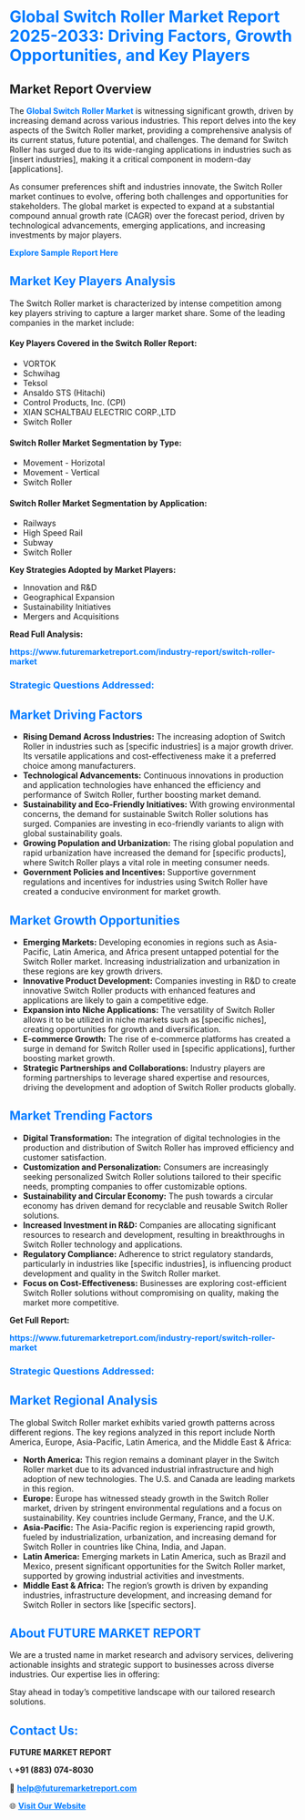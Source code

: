 <h1 style="color: #007BFF;">Global Switch Roller Market Report 2025-2033: Driving Factors, Growth Opportunities, and Key Players</h1>

<section id="overview">
<h2>Market Report Overview</h2>
<p>The <a href="https://www.futuremarketreport.com/industry-report/switch-roller-market" style="color: #007BFF; text-decoration: none;"><strong>Global Switch Roller Market</strong></a> is witnessing significant growth, driven by increasing demand across various industries. This report delves into the key aspects of the Switch Roller market, providing a comprehensive analysis of its current status, future potential, and challenges. The demand for Switch Roller has surged due to its wide-ranging applications in industries such as [insert industries], making it a critical component in modern-day [applications].</p>
<p>As consumer preferences shift and industries innovate, the Switch Roller market continues to evolve, offering both challenges and opportunities for stakeholders. The global market is expected to expand at a substantial compound annual growth rate (CAGR) over the forecast period, driven by technological advancements, emerging applications, and increasing investments by major players.</p>
</section>

<section id="overview">
<p><a href="https://www.futuremarketreport.com/request-sample/reportId=99119" style="color: #007BFF; text-decoration: none;"><strong>Explore Sample Report Here</strong></a></p>
</section>

<section id="key-players">
<h2 style="color: #007BFF;">Market Key Players Analysis</h2>
<p>The Switch Roller market is characterized by intense competition among key players striving to capture a larger market share. Some of the leading companies in the market include:</p>
<h4>Key Players Covered in the Switch Roller Report:</h4>
<ul><li>VORTOK</li><li>Schwihag</li><li>Teksol</li><li>Ansaldo STS (Hitachi)</li><li>Control Products, Inc. (CPI)</li><li>XIAN SCHALTBAU ELECTRIC CORP.,LTD</li><li>Switch Roller</li></ul>
<h4>Switch Roller Market Segmentation by Type:</h4>
<ul><li>Movement - Horizotal</li><li>Movement - Vertical</li><li>Switch Roller</li></ul>

<h4>Switch Roller Market Segmentation by Application:</h4>
<ul><li>Railways</li><li>High Speed Rail</li><li>Subway</li><li>Switch Roller</li></ul>
<p><strong>Key Strategies Adopted by Market Players:</strong></p>
<ul>
<li>Innovation and R&D</li>
<li>Geographical Expansion</li>
<li>Sustainability Initiatives</li>
<li>Mergers and Acquisitions</li>
</ul>
</section>

<section>
<p><strong>Read Full Analysis: </strong></p><a href="https://www.futuremarketreport.com/industry-report/switch-roller-market" style="color: #007BFF; text-decoration: none;"><strong>https://www.futuremarketreport.com/industry-report/switch-roller-market</strong></a>
<h3 style="color: #007BFF;">Strategic Questions Addressed:</h3>
</section>

<section id="driving-factors">
<h2 style="color: #007BFF;">Market Driving Factors</h2>
<ul>
<li><strong>Rising Demand Across Industries:</strong> The increasing adoption of Switch Roller in industries such as [specific industries] is a major growth driver. Its versatile applications and cost-effectiveness make it a preferred choice among manufacturers.</li>
<li><strong>Technological Advancements:</strong> Continuous innovations in production and application technologies have enhanced the efficiency and performance of Switch Roller, further boosting market demand.</li>
<li><strong>Sustainability and Eco-Friendly Initiatives:</strong> With growing environmental concerns, the demand for sustainable Switch Roller solutions has surged. Companies are investing in eco-friendly variants to align with global sustainability goals.</li>
<li><strong>Growing Population and Urbanization:</strong> The rising global population and rapid urbanization have increased the demand for [specific products], where Switch Roller plays a vital role in meeting consumer needs.</li>
<li><strong>Government Policies and Incentives:</strong> Supportive government regulations and incentives for industries using Switch Roller have created a conducive environment for market growth.</li>
</ul>
</section>

<section id="growth-opportunities">
<h2 style="color: #007BFF;">Market Growth Opportunities</h2>
<ul>
<li><strong>Emerging Markets:</strong> Developing economies in regions such as Asia-Pacific, Latin America, and Africa present untapped potential for the Switch Roller market. Increasing industrialization and urbanization in these regions are key growth drivers.</li>
<li><strong>Innovative Product Development:</strong> Companies investing in R&D to create innovative Switch Roller products with enhanced features and applications are likely to gain a competitive edge.</li>
<li><strong>Expansion into Niche Applications:</strong> The versatility of Switch Roller allows it to be utilized in niche markets such as [specific niches], creating opportunities for growth and diversification.</li>
<li><strong>E-commerce Growth:</strong> The rise of e-commerce platforms has created a surge in demand for Switch Roller used in [specific applications], further boosting market growth.</li>
<li><strong>Strategic Partnerships and Collaborations:</strong> Industry players are forming partnerships to leverage shared expertise and resources, driving the development and adoption of Switch Roller products globally.</li>
</ul>
</section>

<section id="trending-factors">
<h2 style="color: #007BFF;">Market Trending Factors</h2>
<ul>
<li><strong>Digital Transformation:</strong> The integration of digital technologies in the production and distribution of Switch Roller has improved efficiency and customer satisfaction.</li>
<li><strong>Customization and Personalization:</strong> Consumers are increasingly seeking personalized Switch Roller solutions tailored to their specific needs, prompting companies to offer customizable options.</li>
<li><strong>Sustainability and Circular Economy:</strong> The push towards a circular economy has driven demand for recyclable and reusable Switch Roller solutions.</li>
<li><strong>Increased Investment in R&D:</strong> Companies are allocating significant resources to research and development, resulting in breakthroughs in Switch Roller technology and applications.</li>
<li><strong>Regulatory Compliance:</strong> Adherence to strict regulatory standards, particularly in industries like [specific industries], is influencing product development and quality in the Switch Roller market.</li>
<li><strong>Focus on Cost-Effectiveness:</strong> Businesses are exploring cost-efficient Switch Roller solutions without compromising on quality, making the market more competitive.</li>
</ul>
</section>

<section>
<p><strong>Get Full Report: </strong></p><a href="https://www.futuremarketreport.com/industry-report/switch-roller-market" style="color: #007BFF; text-decoration: none;"><strong>https://www.futuremarketreport.com/industry-report/switch-roller-market</strong></a>
<h3 style="color: #007BFF;">Strategic Questions Addressed:</h3>
</section>


<section id="regional-analysis">
<h2 style="color: #007BFF;">Market Regional Analysis</h2>
<p>The global Switch Roller market exhibits varied growth patterns across different regions. The key regions analyzed in this report include North America, Europe, Asia-Pacific, Latin America, and the Middle East & Africa:</p>
<ul>
<li><strong>North America:</strong> This region remains a dominant player in the Switch Roller market due to its advanced industrial infrastructure and high adoption of new technologies. The U.S. and Canada are leading markets in this region.</li>
<li><strong>Europe:</strong> Europe has witnessed steady growth in the Switch Roller market, driven by stringent environmental regulations and a focus on sustainability. Key countries include Germany, France, and the U.K.</li>
<li><strong>Asia-Pacific:</strong> The Asia-Pacific region is experiencing rapid growth, fueled by industrialization, urbanization, and increasing demand for Switch Roller in countries like China, India, and Japan.</li>
<li><strong>Latin America:</strong> Emerging markets in Latin America, such as Brazil and Mexico, present significant opportunities for the Switch Roller market, supported by growing industrial activities and investments.</li>
<li><strong>Middle East & Africa:</strong> The region’s growth is driven by expanding industries, infrastructure development, and increasing demand for Switch Roller in sectors like [specific sectors].</li>
</ul>
</section>

<footer>
<h2 style="color: #007BFF;">About FUTURE MARKET REPORT</h2>
<p>We are a trusted name in market research and advisory services, delivering actionable insights and strategic support to businesses across diverse industries. Our expertise lies in offering:</p>

<p>Stay ahead in today’s competitive landscape with our tailored research solutions.</p>

<h2 style="color: #007BFF;">Contact Us:</h2>
<p><strong>FUTURE MARKET REPORT</strong></p>
<p>📞 <strong>+91 (883) 074-8030</strong></p>
<p>📧 <strong><a href="mailto:help@futuremarketreport.com" style="color: #007BFF;">help@futuremarketreport.com</a></strong></p>
<p>🌐 <strong><a href="https://www.futuremarketreport.com/" style="color: #007BFF;">Visit Our Website</a></strong></p>
</footer>